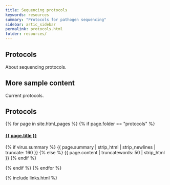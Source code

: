 ```yaml
---
title: Sequencing protocols
keywords: resources
summary: "Protocols for pathogen sequencing"
sidebar: artic_sidebar
permalink: protocols.html
folder: resources/
---
```


## Protocols

About sequencing protocols.

## More sample content

Current protocols.

<div class="row">
    <div class="col-lg-12">
        <h2 class="page-header">Protocols</h2>
    </div>
    {% for page in site.html_pages %}
    {% if page.folder == "protocols" %}
    <div class="col-md-4">
        <div class="media">
            <div class="pull-left">
                    <span class="fa-stack fa-2x">
                          <i class="fa fa-circle fa-stack-2x text-primary"></i>
                          <i class="fa fa-tree fa-stack-1x fa-inverse"></i>
                    </span>
            </div>
            <div class="media-body">
                <h4 class="media-heading"><a class="post-link" href="{{ page.url | remove: "/" }}">{{ page.title }}</a></h4>
                <p>{% if virus.summary %} {{ page.summary | strip_html | strip_newlines | truncate: 160 }} {% else %} {{ page.content | truncatewords: 50 | strip_html }} {% endif %}</p>
            </div>
        </div>
    </div>
    {% endif %}
    {% endfor %}
</div>



{% include links.html %}
